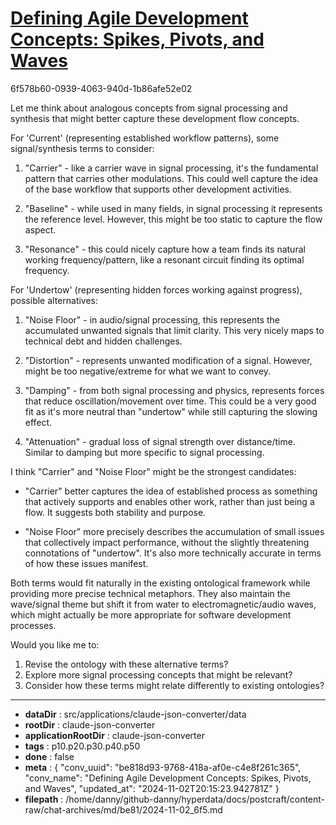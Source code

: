 # [Defining Agile Development Concepts: Spikes, Pivots, and Waves](https://claude.ai/chat/be818d93-9768-418a-af0e-c4e8f261c365)

6f578b60-0939-4063-940d-1b86afe52e02

 Let me think about analogous concepts from signal processing and synthesis that might better capture these development flow concepts.

For 'Current' (representing established workflow patterns), some signal/synthesis terms to consider:

1. "Carrier" - like a carrier wave in signal processing, it's the fundamental pattern that carries other modulations. This could well capture the idea of the base workflow that supports other development activities.

2. "Baseline" - while used in many fields, in signal processing it represents the reference level. However, this might be too static to capture the flow aspect.

3. "Resonance" - this could nicely capture how a team finds its natural working frequency/pattern, like a resonant circuit finding its optimal frequency.

For 'Undertow' (representing hidden forces working against progress), possible alternatives:

1. "Noise Floor" - in audio/signal processing, this represents the accumulated unwanted signals that limit clarity. This very nicely maps to technical debt and hidden challenges.

2. "Distortion" - represents unwanted modification of a signal. However, might be too negative/extreme for what we want to convey.

3. "Damping" - from both signal processing and physics, represents forces that reduce oscillation/movement over time. This could be a very good fit as it's more neutral than "undertow" while still capturing the slowing effect.

4. "Attenuation" - gradual loss of signal strength over distance/time. Similar to damping but more specific to signal processing.

I think "Carrier" and "Noise Floor" might be the strongest candidates:

- "Carrier" better captures the idea of established process as something that actively supports and enables other work, rather than just being a flow. It suggests both stability and purpose.

- "Noise Floor" more precisely describes the accumulation of small issues that collectively impact performance, without the slightly threatening connotations of "undertow". It's also more technically accurate in terms of how these issues manifest.

Both terms would fit naturally in the existing ontological framework while providing more precise technical metaphors. They also maintain the wave/signal theme but shift it from water to electromagnetic/audio waves, which might actually be more appropriate for software development processes.

Would you like me to:
1. Revise the ontology with these alternative terms?
2. Explore more signal processing concepts that might be relevant?
3. Consider how these terms might relate differently to existing ontologies?

---

* **dataDir** : src/applications/claude-json-converter/data
* **rootDir** : claude-json-converter
* **applicationRootDir** : claude-json-converter
* **tags** : p10.p20.p30.p40.p50
* **done** : false
* **meta** : {
  "conv_uuid": "be818d93-9768-418a-af0e-c4e8f261c365",
  "conv_name": "Defining Agile Development Concepts: Spikes, Pivots, and Waves",
  "updated_at": "2024-11-02T20:15:23.942781Z"
}
* **filepath** : /home/danny/github-danny/hyperdata/docs/postcraft/content-raw/chat-archives/md/be81/2024-11-02_6f5.md